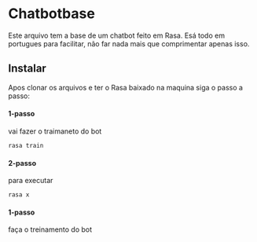 # Chatbotbase
Este arquivo tem a base de um chatbot feito em Rasa. Esá todo em portugues para facilitar, não far nada mais que comprimentar apenas isso.

## Instalar
Apos clonar os arquivos e ter o Rasa baixado na maquina siga o passo a passo:
#### 1-passo
vai fazer o traimaneto do bot
```
rasa train
```
#### 2-passo
para executar
```
rasa x
```
#### 1-passo
faça o treinamento do bot 
